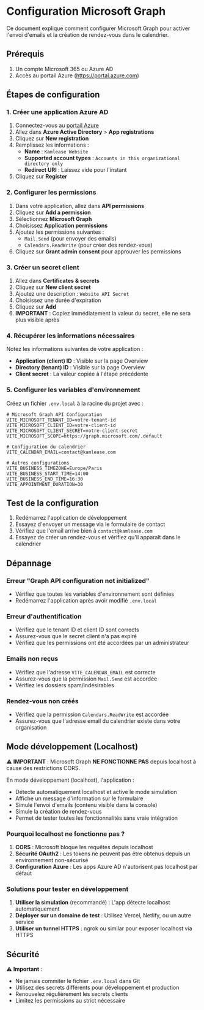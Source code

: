 # Configuration Microsoft Graph

Ce document explique comment configurer Microsoft Graph pour activer l'envoi d'emails et la création de rendez-vous dans le calendrier.

## Prérequis

1. Un compte Microsoft 365 ou Azure AD
2. Accès au portail Azure (https://portal.azure.com)

## Étapes de configuration

### 1. Créer une application Azure AD

1. Connectez-vous au [portail Azure](https://portal.azure.com)
2. Allez dans **Azure Active Directory** > **App registrations**
3. Cliquez sur **New registration**
4. Remplissez les informations :
   - **Name** : `Kamlease Website`
   - **Supported account types** : `Accounts in this organizational directory only`
   - **Redirect URI** : Laissez vide pour l'instant
5. Cliquez sur **Register**

### 2. Configurer les permissions

1. Dans votre application, allez dans **API permissions**
2. Cliquez sur **Add a permission**
3. Sélectionnez **Microsoft Graph**
4. Choisissez **Application permissions**
5. Ajoutez les permissions suivantes :
   - `Mail.Send` (pour envoyer des emails)
   - `Calendars.ReadWrite` (pour créer des rendez-vous)
6. Cliquez sur **Grant admin consent** pour approuver les permissions

### 3. Créer un secret client

1. Allez dans **Certificates & secrets**
2. Cliquez sur **New client secret**
3. Ajoutez une description : `Website API Secret`
4. Choisissez une durée d'expiration
5. Cliquez sur **Add**
6. **IMPORTANT** : Copiez immédiatement la valeur du secret, elle ne sera plus visible après

### 4. Récupérer les informations nécessaires

Notez les informations suivantes de votre application :

- **Application (client) ID** : Visible sur la page Overview
- **Directory (tenant) ID** : Visible sur la page Overview
- **Client secret** : La valeur copiée à l'étape précédente

### 5. Configurer les variables d'environnement

Créez un fichier `.env.local` à la racine du projet avec :

```env
# Microsoft Graph API Configuration
VITE_MICROSOFT_TENANT_ID=votre-tenant-id
VITE_MICROSOFT_CLIENT_ID=votre-client-id
VITE_MICROSOFT_CLIENT_SECRET=votre-client-secret
VITE_MICROSOFT_SCOPE=https://graph.microsoft.com/.default

# Configuration du calendrier
VITE_CALENDAR_EMAIL=contact@kamlease.com

# Autres configurations
VITE_BUSINESS_TIMEZONE=Europe/Paris
VITE_BUSINESS_START_TIME=14:00
VITE_BUSINESS_END_TIME=16:30
VITE_APPOINTMENT_DURATION=30
```

## Test de la configuration

1. Redémarrez l'application de développement
2. Essayez d'envoyer un message via le formulaire de contact
3. Vérifiez que l'email arrive bien à `contact@kamlease.com`
4. Essayez de créer un rendez-vous et vérifiez qu'il apparaît dans le calendrier

## Dépannage

### Erreur "Graph API configuration not initialized"

- Vérifiez que toutes les variables d'environnement sont définies
- Redémarrez l'application après avoir modifié `.env.local`

### Erreur d'authentification

- Vérifiez que le tenant ID et client ID sont corrects
- Assurez-vous que le secret client n'a pas expiré
- Vérifiez que les permissions ont été accordées par un administrateur

### Emails non reçus

- Vérifiez que l'adresse `VITE_CALENDAR_EMAIL` est correcte
- Assurez-vous que la permission `Mail.Send` est accordée
- Vérifiez les dossiers spam/indésirables

### Rendez-vous non créés

- Vérifiez que la permission `Calendars.ReadWrite` est accordée
- Assurez-vous que l'adresse email du calendrier existe dans votre organisation

## Mode développement (Localhost)

⚠️ **IMPORTANT** : Microsoft Graph **NE FONCTIONNE PAS** depuis localhost à cause des restrictions CORS.

En mode développement (localhost), l'application :

- Détecte automatiquement localhost et active le mode simulation
- Affiche un message d'information sur le formulaire
- Simule l'envoi d'emails (contenu visible dans la console)
- Simule la création de rendez-vous
- Permet de tester toutes les fonctionnalités sans vraie intégration

### Pourquoi localhost ne fonctionne pas ?

1. **CORS** : Microsoft bloque les requêtes depuis localhost
2. **Sécurité OAuth2** : Les tokens ne peuvent pas être obtenus depuis un environnement non-sécurisé
3. **Configuration Azure** : Les apps Azure AD n'autorisent pas localhost par défaut

### Solutions pour tester en développement

1. **Utiliser la simulation** (recommandé) : L'app détecte localhost automatiquement
2. **Déployer sur un domaine de test** : Utilisez Vercel, Netlify, ou un autre service
3. **Utiliser un tunnel HTTPS** : ngrok ou similar pour exposer localhost via HTTPS

## Sécurité

⚠️ **Important** :

- Ne jamais commiter le fichier `.env.local` dans Git
- Utilisez des secrets différents pour développement et production
- Renouvelez régulièrement les secrets clients
- Limitez les permissions au strict nécessaire